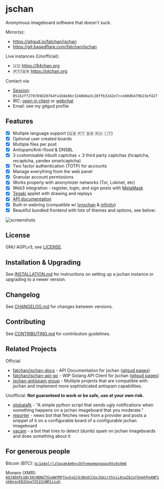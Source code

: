 # jschan

Anonymous imageboard software that doesn't suck.

Mirror(s):
 - https://gitgud.io/fatchan/jschan
 - https://git.basedflare.com/fatchan/jschan

Live instances (Unofficial):
 - 🇺🇸 https://94chan.org
 - 🇵🇹/🇧🇷 https://ptchan.org

Contact via:
 - [Session](https://getsession.org/): `051b2ff270769d20764fa1b8e6bc3240b0a3c28ffb3242e7cce60db479b23ef427`
 - IRC: [open in client](ircs://irc.fatpeople.lol:6697/general) or [webchat](https://irc-web.fatpeople.lol/#general)
 - Email: see my gitgud profile

## Features
 - [x] Multiple language support (🇬🇧 🇵🇹 🇧🇷 🇷🇺 🇮🇹)
 - [x] Optional user created boards
 - [x] Multiple files per post
 - [x] Antispam/Anti-flood & DNSBL
 - [x] 3 customisable inbuilt captchas + 3 third party captchas (hcaptcha, recaptcha, yandex smartcaptcha)
 - [x] Two factor authentication (TOTP) for accounts
 - [x] Manage everything from the web panel
 - [x] Granular account permissions
 - [x] Works properly with anonymizer networks (Tor, Lokinet, etc)
 - [x] Web3 integration - register, login, and sign posts with [MetaMask](https://metamask.io)
 - [x] [Tegaki](https://github.com/desuwa/tegaki) applet with drawing and replays
 - [x] [API documentation](https://fatchan.gitgud.site/jschan-docs/)
 - [x] Built-in webring (compatible w/ [lynxchan](https://gitlab.com/alogware/LynxChanAddon-Webring) & [infinity](https://gitlab.com/Tenicu/infinityaddon-webring))
 - [x] Beautiful bundled frontend with lots of themes and options, see below:

![screenshots](collage.gif "screenshots")

## License
GNU AGPLv3, see [LICENSE](LICENSE).

## Installation & Upgrading
See [INSTALLATION.md](INSTALLATION.md) for instructions on setting up a jschan instance or upgrading to a newer version.

## Changelog
See [CHANGELOG.md](CHANGELOG.md) for changes between versions.

## Contributing
See [CONTRIBUTING.md](CONTRIBUTING.md) for contribution guidelines.

## Related Projects

Official:
 - [fatchan/jschan-docs](https://gitgud.io/fatchan/jschan-docs/) - API Documentation for jschan ([gitgud pages](https://fatchan.gitgud.site/jschan-docs/#introduction))
 - [fatchan/jschan-api-go](https://gitgud.io/fatchan/jschan-api-go) - WIP Golang API Client for jschan ([gitgud pages](https://fatchan.gitgud.site/jschan-api-go/pkg/jschan/))
 - [jschan-antispam group](https://gitgud.io/jschan-antispam/) - Multiple projects that are compatible with jschan and implement more sophisticated antispam capabilities.

Unofficial: **Not guaranteed to work or be safe, use at your own risk.**
 - [globalafk](https://git.ptchan.org/globalafk/) - "A simple python script that sends ugly notifications when something happens on a jschan imageboard that you moderate."
 - [reporter](https://git.ptchan.org/reporter/) - news bot that fetches news from a provider and posts a snippet of it on a configurable board of a configurable jschan imageboard
 - [yacam](https://git.ptchan.org/yacam/) - a bot that tries to detect (dumb) spam on jschan imageboards and does something about it

## For generous people

Bitcoin (BTC): [`bc1q4elrlz5puak4m9xy3hfvmpempnpqpu95v8s9m6`](bitcoin:bc1q4elrlz5puak4m9xy3hfvmpempnpqpu95v8s9m6)

Monero (XMR): [`89J9DXPLUBr5HjNDNZTEo4WYMFTouSsGjUjBnUCCUxJGUirthnii4naZ8JafdnmhPe4NP1nkWsgcK82Uga7X515nNR1isuh`](monero:89J9DXPLUBr5HjNDNZTEo4WYMFTouSsGjUjBnUCCUxJGUirthnii4naZ8JafdnmhPe4NP1nkWsgcK82Uga7X515nNR1isuh)
